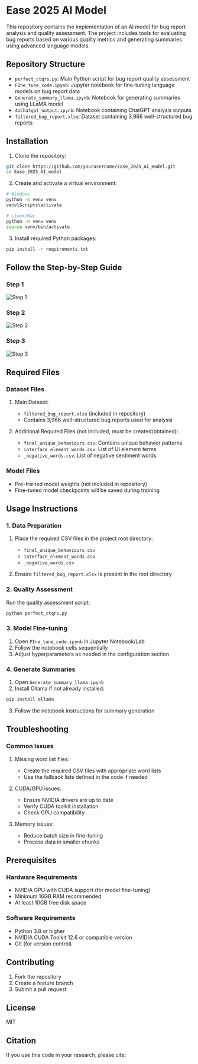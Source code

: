 # Ease 2025 AI Model

This repository contains the implementation of an AI model for bug report analysis and quality assessment. The project includes tools for evaluating bug reports based on various quality metrics and generating summaries using advanced language models.

## Repository Structure

- `perfect_ctqrs.py`: Main Python script for bug report quality assessment
- `FIne_tune_code.ipynb`: Jupyter notebook for fine-tuning language models on bug report data
- `Generate_summary_llama.ipynb`: Notebook for generating summaries using LLaMA model
- `4oChatgpt_output.ipynb`: Notebook containing ChatGPT analysis outputs
- `filtered_bug_report.xlsx`: Dataset containing 3,966 well-structured bug reports


## Installation

1. Clone the repository:
```bash
git clone https://github.com/yourusername/Ease_2025_AI_model.git
cd Ease_2025_AI_model
```

2. Create and activate a virtual environment:
```bash
# Windows
python -m venv venv
venv\Scripts\activate

# Linux/Mac
python -m venv venv
source venv/bin/activate
```

3. Install required Python packages:
```bash
pip install -r requirements.txt
```

## Follow the Step-by-Step Guide

### Step 1
![Step 1](images/step1.png)

### Step 2
![Step 2](images/step2.png)

### Step 3
![Step 3](images/step3.png)

## Required Files

### Dataset Files
1. Main Dataset:
   - `filtered_bug_report.xlsx` (included in repository)
   - Contains 3,966 well-structured bug reports used for analysis

2. Additional Required Files (not included, must be created/obtained):
   - `final_unique_behaviours.csv`: Contains unique behavior patterns
   - `interface_element_words.csv`: List of UI element terms
   - `_negative_words.csv`: List of negative sentiment words

### Model Files
- Pre-trained model weights (not included in repository)
- Fine-tuned model checkpoints will be saved during training

## Usage Instructions

### 1. Data Preparation
1. Place the required CSV files in the project root directory:
   - `final_unique_behaviours.csv`
   - `interface_element_words.csv`
   - `_negative_words.csv`

2. Ensure `filtered_bug_report.xlsx` is present in the root directory

### 2. Quality Assessment
Run the quality assessment script:
```bash
python perfect_ctqrs.py
```

### 3. Model Fine-tuning
1. Open `FIne_tune_code.ipynb` in Jupyter Notebook/Lab
2. Follow the notebook cells sequentially
3. Adjust hyperparameters as needed in the configuration section

### 4. Generate Summaries
1. Open `Generate_summary_llama.ipynb`
2. Install Ollama if not already installed:
```bash
pip install ollama
```
3. Follow the notebook instructions for summary generation

## Troubleshooting

### Common Issues
1. Missing word list files:
   - Create the required CSV files with appropriate word lists
   - Use the fallback lists defined in the code if needed

2. CUDA/GPU issues:
   - Ensure NVIDIA drivers are up to date
   - Verify CUDA toolkit installation
   - Check GPU compatibility

3. Memory issues:
   - Reduce batch size in fine-tuning
   - Process data in smaller chunks
## Prerequisites

### Hardware Requirements
- NVIDIA GPU with CUDA support (for model fine-tuning) 
- Minimum 16GB RAM recommended
- At least 10GB free disk space

### Software Requirements
- Python 3.8 or higher
- NVIDIA CUDA Toolkit 12.6 or compatible version
- Git (for version control)

## Contributing

1. Fork the repository
2. Create a feature branch
3. Submit a pull request

## License

MIT

## Citation

If you use this code in your research, please cite:



